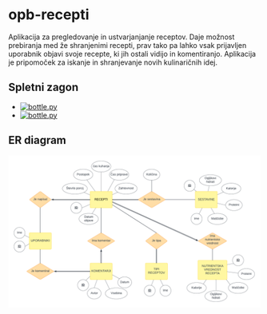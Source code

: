# opb-recepti

Aplikacija za pregledovanje in ustvarjanjanje receptov. Daje možnost prebiranja med že shranjenimi recepti, prav tako pa lahko vsak prijavljen uporabnik objavi svoje recepte, ki jih ostali vidijo in komentiranjo. Aplikacija je pripomoček za iskanje in shranjevanje novih kulinaričnih idej.

## Spletni zagon
* [![bottle.py](https://mybinder.org/badge_logo.svg)](https://mybinder.org/v2/gh/LaraNahtigal/opb-recepti/main?urlpath=proxy/8080/)
* [![bottle.py](https://mybinder.org/badge_logo.svg)](https://mybinder.org/v2/gh/LaraNahtigal/opb-recepti.git/main?urlpath=proxy%2F8080/)

## ER diagram
![ER diagram](diagram/opb-recepti.png)

